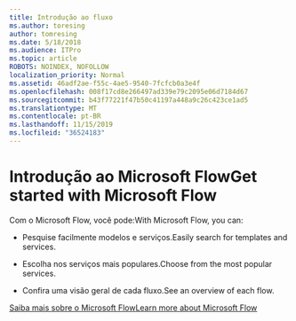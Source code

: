 ```yaml
---
title: Introdução ao fluxo
ms.author: toresing
author: tomresing
ms.date: 5/18/2018
ms.audience: ITPro
ms.topic: article
ROBOTS: NOINDEX, NOFOLLOW
localization_priority: Normal
ms.assetid: 46adf2ae-f55c-4ae5-9540-7fcfcb0a3e4f
ms.openlocfilehash: 008f17cd8e266497ad339e79c2095e06d7184d67
ms.sourcegitcommit: b43f77221f47b50c41197a448a9c26c423ce1ad5
ms.translationtype: MT
ms.contentlocale: pt-BR
ms.lasthandoff: 11/15/2019
ms.locfileid: "36524183"
---
```

# <a name="get-started-with-microsoft-flow"></a><span data-ttu-id="89b9d-102">Introdução ao Microsoft Flow</span><span class="sxs-lookup"><span data-stu-id="89b9d-102">Get started with Microsoft Flow</span></span>

<span data-ttu-id="89b9d-103">Com o Microsoft Flow, você pode:</span><span class="sxs-lookup"><span data-stu-id="89b9d-103">With Microsoft Flow, you can:</span></span>
  
- <span data-ttu-id="89b9d-104">Pesquise facilmente modelos e serviços.</span><span class="sxs-lookup"><span data-stu-id="89b9d-104">Easily search for templates and services.</span></span>
    
- <span data-ttu-id="89b9d-105">Escolha nos serviços mais populares.</span><span class="sxs-lookup"><span data-stu-id="89b9d-105">Choose from the most popular services.</span></span>
    
- <span data-ttu-id="89b9d-106">Confira uma visão geral de cada fluxo.</span><span class="sxs-lookup"><span data-stu-id="89b9d-106">See an overview of each flow.</span></span>
    
[<span data-ttu-id="89b9d-107">Saiba mais sobre o Microsoft Flow</span><span class="sxs-lookup"><span data-stu-id="89b9d-107">Learn more about Microsoft Flow</span></span>](https://go.microsoft.com/fwlink/?linkid=874446)
  

